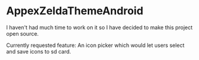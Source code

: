 AppexZeldaThemeAndroid
======================

I haven't had much time to work on it so I have decided to make this project
open source.

Currently requested feature:
An icon picker which would let users select and save icons to sd card.
